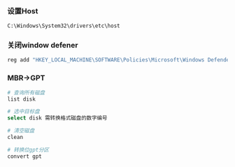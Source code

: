 <!--
 * @Description: 
 * @Version: 1.0
 * @Author: DaLao
 * @Email: dalao@xxx.com
 * @Date: 2022-07-06 20:08:07
 * @LastEditors: DaLao
 * @LastEditTime: 2022-07-06 20:17:59
-->


### 设置Host

```sh
C:\Windows\System32\drivers\etc\host
```

### 关闭window defener


```sh
reg add "HKEY_LOCAL_MACHINE\SOFTWARE\Policies\Microsoft\Windows Defender" /v "DisableAntiSpyware" /d 1 /t REG_DWORD /f
```


### MBR->GPT


```sh
# 查询所有磁盘
list disk

# 选中目标盘
select disk 需转换格式磁盘的数字编号

# 清空磁盘
clean

# 转换位gpt分区
convert gpt
```
